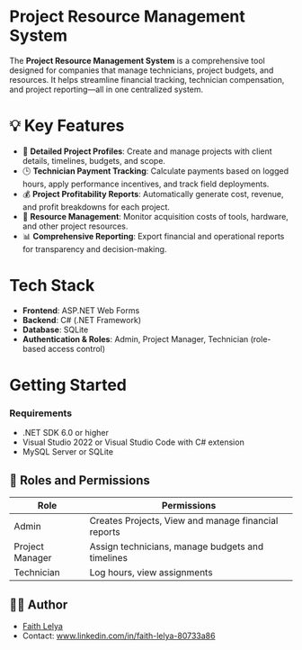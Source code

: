 # Project Resource Management System

The **Project Resource Management System** is a comprehensive tool designed for companies that manage technicians, project budgets, and resources. It helps streamline financial tracking, technician compensation, and project reporting—all in one centralized system. 

# 💡 Key Features

- 🧾 **Detailed Project Profiles**: Create and manage projects with client details, timelines, budgets, and scope.
- 🕒 **Technician Payment Tracking**: Calculate payments based on logged hours, apply performance incentives, and track field deployments.
- 💰 **Project Profitability Reports**: Automatically generate cost, revenue, and profit breakdowns for each project.
- 🧮 **Resource Management**: Monitor acquisition costs of tools, hardware, and other project resources.
- 📊 **Comprehensive Reporting**: Export financial and operational reports for transparency and decision-making.

# Tech Stack

- **Frontend**: ASP.NET Web Forms 
- **Backend**: C# (.NET Framework)
- **Database**: SQLite 
- **Authentication & Roles**: Admin, Project Manager, Technician (role-based access control)

# Getting Started

### Requirements
- .NET SDK 6.0 or higher
- Visual Studio 2022 or Visual Studio Code with C# extension
- MySQL Server or SQLite



## 👥 Roles and Permissions

| Role            | Permissions                                          |
| --------------- | ---------------------------------------------------- |
| Admin           | Creates Projects, View and manage financial reports  |
| Project Manager | Assign technicians, manage budgets and timelines     |
| Technician      | Log hours, view assignments                          |



## 🙋‍♀️ Author

* [Faith Lelya](https://github.com/FaithLelya)
* Contact: www.linkedin.com/in/faith-lelya-80733a86
